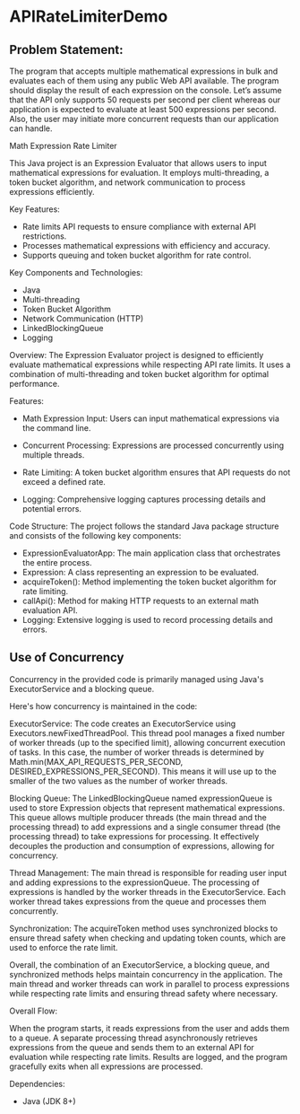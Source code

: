 # APIRateLimiterDemo

## Problem Statement:
The program that accepts multiple mathematical expressions in bulk and evaluates each of them using any public Web API available. The program should display the result of each expression on the console. Let’s assume that the API only supports 50 requests per second per client whereas our application is expected to evaluate at least 500 expressions per second. Also, the user may initiate more concurrent requests than our application can handle.

Math Expression Rate Limiter

This Java project is an Expression Evaluator that allows users to input mathematical expressions for evaluation. It employs multi-threading, a token bucket algorithm, and network communication to process expressions efficiently.

Key Features:
- Rate limits API requests to ensure compliance with external API restrictions.
- Processes mathematical expressions with efficiency and accuracy.
- Supports queuing and token bucket algorithm for rate control.

Key Components and Technologies:
- Java
- Multi-threading
- Token Bucket Algorithm
- Network Communication (HTTP)
- LinkedBlockingQueue
- Logging

Overview:
The Expression Evaluator project is designed to efficiently evaluate mathematical expressions while respecting API rate limits. It uses a combination of multi-threading and token bucket algorithm for optimal performance.

Features:
- Math Expression Input: Users can input mathematical expressions via the command line.

- Concurrent Processing: Expressions are processed concurrently using multiple threads.

- Rate Limiting: A token bucket algorithm ensures that API requests do not exceed a defined rate.

- Logging: Comprehensive logging captures processing details and potential errors.

Code Structure:
 The project follows the standard Java package structure and consists of the following key components:

- ExpressionEvaluatorApp: The main application class that orchestrates the entire process.
- Expression: A class representing an expression to be evaluated.
- acquireToken(): Method implementing the token bucket algorithm for rate limiting.
- callApi(): Method for making HTTP requests to an external math evaluation API.
- Logging: Extensive logging is used to record processing details and errors.

## Use of Concurrency
Concurrency in the provided code is primarily managed using Java's ExecutorService and a blocking queue.

Here's how concurrency is maintained in the code:

ExecutorService: The code creates an ExecutorService using Executors.newFixedThreadPool. This thread pool manages a fixed number of worker threads (up to the specified limit), allowing concurrent execution of tasks. In this case, the number of worker threads is determined by Math.min(MAX_API_REQUESTS_PER_SECOND, DESIRED_EXPRESSIONS_PER_SECOND). This means it will use up to the smaller of the two values as the number of worker threads.

Blocking Queue: The LinkedBlockingQueue named expressionQueue is used to store Expression objects that represent mathematical expressions. This queue allows multiple producer threads (the main thread and the processing thread) to add expressions and a single consumer thread (the processing thread) to take expressions for processing. It effectively decouples the production and consumption of expressions, allowing for concurrency.

Thread Management: The main thread is responsible for reading user input and adding expressions to the expressionQueue. The processing of expressions is handled by the worker threads in the ExecutorService. Each worker thread takes expressions from the queue and processes them concurrently.

Synchronization: The acquireToken method uses synchronized blocks to ensure thread safety when checking and updating token counts, which are used to enforce the rate limit.

Overall, the combination of an ExecutorService, a blocking queue, and synchronized methods helps maintain concurrency in the application. The main thread and worker threads can work in parallel to process expressions while respecting rate limits and ensuring thread safety where necessary.


Overall Flow:

When the program starts, it reads expressions from the user and adds them to a queue. A separate processing thread asynchronously retrieves expressions from the queue and sends them to an external API for evaluation while respecting rate limits. Results are logged, and the program gracefully exits when all expressions are processed.

Dependencies:
- Java (JDK 8+)
